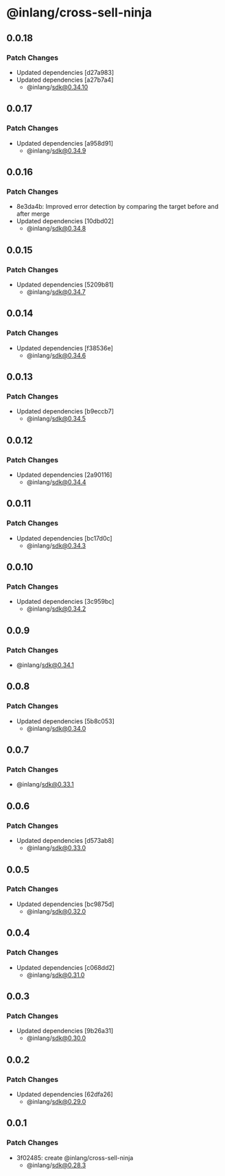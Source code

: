 # @inlang/cross-sell-ninja

## 0.0.18

### Patch Changes

- Updated dependencies [d27a983]
- Updated dependencies [a27b7a4]
  - @inlang/sdk@0.34.10

## 0.0.17

### Patch Changes

- Updated dependencies [a958d91]
  - @inlang/sdk@0.34.9

## 0.0.16

### Patch Changes

- 8e3da4b: Improved error detection by comparing the target before and after merge
- Updated dependencies [10dbd02]
  - @inlang/sdk@0.34.8

## 0.0.15

### Patch Changes

- Updated dependencies [5209b81]
  - @inlang/sdk@0.34.7

## 0.0.14

### Patch Changes

- Updated dependencies [f38536e]
  - @inlang/sdk@0.34.6

## 0.0.13

### Patch Changes

- Updated dependencies [b9eccb7]
  - @inlang/sdk@0.34.5

## 0.0.12

### Patch Changes

- Updated dependencies [2a90116]
  - @inlang/sdk@0.34.4

## 0.0.11

### Patch Changes

- Updated dependencies [bc17d0c]
  - @inlang/sdk@0.34.3

## 0.0.10

### Patch Changes

- Updated dependencies [3c959bc]
  - @inlang/sdk@0.34.2

## 0.0.9

### Patch Changes

- @inlang/sdk@0.34.1

## 0.0.8

### Patch Changes

- Updated dependencies [5b8c053]
  - @inlang/sdk@0.34.0

## 0.0.7

### Patch Changes

- @inlang/sdk@0.33.1

## 0.0.6

### Patch Changes

- Updated dependencies [d573ab8]
  - @inlang/sdk@0.33.0

## 0.0.5

### Patch Changes

- Updated dependencies [bc9875d]
  - @inlang/sdk@0.32.0

## 0.0.4

### Patch Changes

- Updated dependencies [c068dd2]
  - @inlang/sdk@0.31.0

## 0.0.3

### Patch Changes

- Updated dependencies [9b26a31]
  - @inlang/sdk@0.30.0

## 0.0.2

### Patch Changes

- Updated dependencies [62dfa26]
  - @inlang/sdk@0.29.0

## 0.0.1

### Patch Changes

- 3f02485: create @inlang/cross-sell-ninja
  - @inlang/sdk@0.28.3
